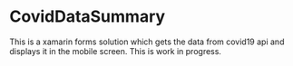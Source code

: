 # CovidDataSummary
This is a xamarin forms solution which gets the data from covid19 api and displays it in the mobile screen. This is work in progress.
